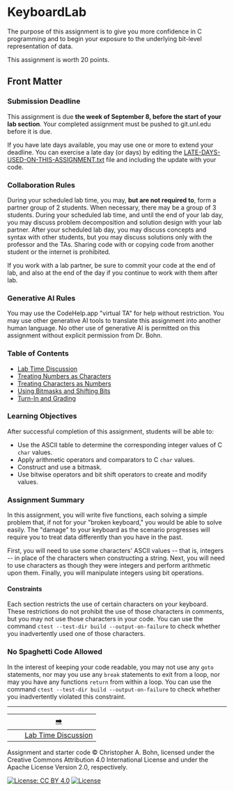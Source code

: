 # KeyboardLab

The purpose of this assignment is to give you more confidence in C programming and to begin your exposure to the underlying bit-level representation of data.

This assignment is worth 20 points.

## Front Matter

### Submission Deadline

This assignment is due **the week of September 8, before the start of your lab section**.
Your completed assignment must be pushed to git.unl.edu before it is due.

If you have late days available, you may use one or more to extend your deadline.
You can exercise a late day (or days) by editing the [LATE-DAYS-USED-ON-THIS-ASSIGNMENT.txt](LATE-DAYS-USED-ON-THIS-ASSIGNMENT.txt) file and including the update with your code.

### Collaboration Rules

During your scheduled lab time, you may, **but are not required to**, form a partner group of 2 students.
When necessary, there may be a group of 3 students.
During your scheduled lab time, and until the end of your lab day, you may discuss problem decomposition and solution design with your lab partner.
After your scheduled lab day, you may discuss concepts and syntax with other students, but you may discuss solutions only with the professor and the TAs.
Sharing code with or copying code from another student or the internet is prohibited.

If you work with a lab partner, be sure to commit your code at the end of lab, and also at the end of the day if you continue to work with them after lab.

### Generative AI Rules

You may use the CodeHelp.app "virtual TA" for help without restriction.
You may use other generative AI tools to translate this assignment into another human language.
No other use of generative AI is permitted on this assignment without explicit permission from Dr. Bohn.

### Table of Contents

- [Lab Time Discussion](doc/01-lab-time.md)
- [Treating Numbers as Characters](doc/02-numbers-as-characters.md)
- [Treating Characters as Numbers](doc/03-characters-as-numbers.md)
- [Using Bitmasks and Shifting Bits](doc/04-bit-operations.md)
- [Turn-In and Grading](doc/05-grading.md)

### Learning Objectives

After successful completion of this assignment, students will be able to:
- Use the ASCII table to determine the corresponding integer values of C `char` values.
- Apply arithmetic operators and comparators to C `char` values.
- Construct and use a bitmask.
- Use bitwise operators and bit shift operators to create and modify values.

### Assignment Summary

In this assignment, you will write five functions, each solving a simple problem that, if not for your "broken keyboard," you would be able to solve easily.
The "damage" to your keyboard as the scenario progresses will require you to treat data differently than you have in the past.

First, you will need to use some characters' ASCII values -- that is, integers -- in place of the characters when constructing a string.
Next, you will need to use characters as though they were integers and perform arithmetic upon them.
Finally, you will manipulate integers using bit operations.

#### Constraints

Each section restricts the use of certain characters on your keyboard.
These restrictions do not prohibit the use of those characters in comments, but you may not use those characters in your code.
You can use the command `ctest --test-dir build --output-on-failure` to check whether you inadvertently used one of those characters.

### No Spaghetti Code Allowed

In the interest of keeping your code readable, you may not use any `goto` statements,
nor may you use any `break` statements to exit from a loop,
nor may you have any functions `return` from within a loop.
You can use the command `ctest --test-dir build --output-on-failure` to check whether you inadvertently violated this constraint.

---

|                 |                              |         [➡️](doc/01-lab-time.md)          |
|:---------------:|:----------------------------:|:-----------------------------------------:|
|                 |                              | [Lab Time Discussion](doc/01-lab-time.md) |

Assignment and starter code © Christopher A. Bohn,
licensed under the Creative Commons Attribution 4.0 International License
and under the Apache License Version 2.0, respectively.

<!-- [![License: CC BY 4.0](https://licensebuttons.net/l/by/4.0/80x15.png)](https://creativecommons.org/licenses/by/4.0/) -->
[![License: CC BY 4.0](https://img.shields.io/badge/License-CC_BY_4.0-lightgrey.svg)](https://creativecommons.org/licenses/by/4.0/)
[![License](https://img.shields.io/badge/License-Apache_2.0-blue.svg)](https://opensource.org/licenses/Apache-2.0)

